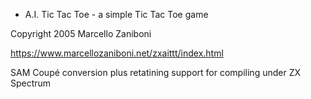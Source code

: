 *  A.I. Tic Tac Toe - a simple Tic Tac Toe game

Copyright 2005 Marcello Zaniboni

https://www.marcellozaniboni.net/zxaittt/index.html

SAM Coupé conversion plus retatining support for compiling under ZX Spectrum

